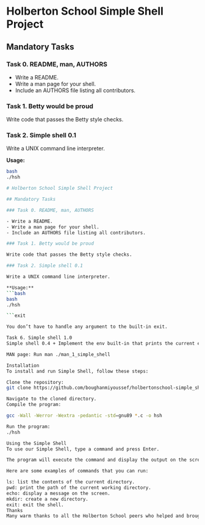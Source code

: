 # Holberton School Simple Shell Project

## Mandatory Tasks

### Task 0. README, man, AUTHORS

- Write a README.
- Write a man page for your shell.
- Include an AUTHORS file listing all contributors.

### Task 1. Betty would be proud

Write code that passes the Betty style checks.

### Task 2. Simple shell 0.1

Write a UNIX command line interpreter.

**Usage:**
```bash
bash
./hsh

# Holberton School Simple Shell Project

## Mandatory Tasks

### Task 0. README, man, AUTHORS

- Write a README.
- Write a man page for your shell.
- Include an AUTHORS file listing all contributors.

### Task 1. Betty would be proud

Write code that passes the Betty style checks.

### Task 2. Simple shell 0.1

Write a UNIX command line interpreter.

**Usage:**
```bash
bash
./hsh

```exit

You don’t have to handle any argument to the built-in exit.

Task 6. Simple shell 1.0
Simple shell 0.4 + Implement the env built-in that prints the current environment.

MAN page: Run man ./man_1_simple_shell

Installation
To install and run Simple Shell, follow these steps:

Clone the repository:
git clone https://github.com/boughanmiyoussef/holbertonschool-simple_shell

Navigate to the cloned directory.
Compile the program:

gcc -Wall -Werror -Wextra -pedantic -std=gnu89 *.c -o hsh

Run the program:
./hsh

Using the Simple Shell
To use our Simple Shell, type a command and press Enter.

The program will execute the command and display the output on the screen.

Here are some examples of commands that you can run:

ls: list the contents of the current directory.
pwd: print the path of the current working directory.
echo: display a message on the screen.
mkdir: create a new directory.
exit: exit the shell.
Thanks
Many warm thanks to all the Holberton School peers who helped and brought joy throughout the many challenges of this project.
